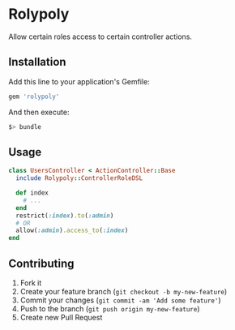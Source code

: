 # Rolypoly

Allow certain roles access to certain controller actions.

## Installation

Add this line to your application's Gemfile:

```ruby
gem 'rolypoly'
```

And then execute:

```bash
$> bundle
```

## Usage

```ruby
class UsersController < ActionController::Base
  include Rolypoly::ControllerRoleDSL

  def index
    # ...
  end
  restrict(:index).to(:admin)
  # OR
  allow(:admin).access_to(:index)
end
```

## Contributing

1. Fork it
2. Create your feature branch (`git checkout -b my-new-feature`)
3. Commit your changes (`git commit -am 'Add some feature'`)
4. Push to the branch (`git push origin my-new-feature`)
5. Create new Pull Request
